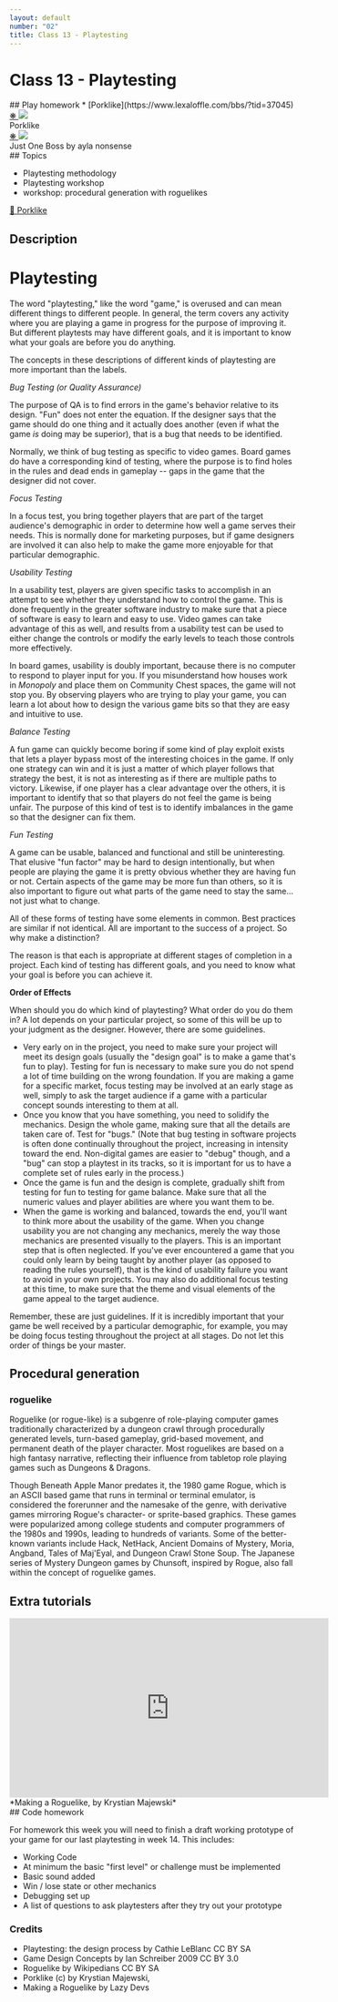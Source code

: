 ```yaml
---
layout: default
number: "02"
title: Class 13 - Playtesting
---
```


# Class 13 - Playtesting

<div class="emulation" markdown="1">
## Play homework
* [Porklike](https://www.lexaloffle.com/bbs/?tid=37045)
</div>

<div class="img" markdown="1">
<span class="imgRef"><a href="https://www.lexaloffle.com/bbs/?tid=37045"> &#x274B; </a></span>
<img src="{{ site.baseurl }}/assets/img/porklike.gif">
<figcaption>Porklike</figcaption>
</div>

<div class="img2" markdown="1">
<span class="imgRef"><a href="https://aylanonsense.itch.io/just-one-boss"> &#x274B; </a></span>
<img src="{{ site.baseurl }}/assets/img/boss.png">
  <figcaption>Just One Boss by ayla nonsense</figcaption>
</div>

<div class="themes" markdown="1">
## Topics

* Playtesting methodology
* Playtesting workshop
* workshop: procedural generation with roguelikes

</div>

<div class="description" markdown="1">
<div class="summaries" markdown="1"><a target="" href="https://www.lexaloffle.com/bbs/?tid=37045">🐷 Porklike</a>
</div>

## Description

# Playtesting

The word "playtesting," like the word "game," is overused and can mean different things to different people. In general, the term covers any activity where you are playing a game in progress for the purpose of improving it. But different playtests may have different goals, and it is important to know what your goals are before you do anything.

The concepts in these descriptions of different kinds of playtesting are more important than the labels.

*Bug Testing (or Quality Assurance)*

The purpose of QA is to find errors in the game's behavior relative to its design. "Fun" does not enter the equation. If the designer says that the game should do one thing and it actually does another (even if what the game *is* doing may be superior), that is a bug that needs to be identified.

Normally, we think of bug testing as specific to video games. Board games do have a corresponding kind of testing, where the purpose is to find holes in the rules and dead ends in gameplay -- gaps in the game that the designer did not cover.

*Focus Testing*

In a focus test, you bring together players that are part of the target audience's demographic in order to determine how well a game serves their needs. This is normally done for marketing purposes, but if game designers are involved it can also help to make the game more enjoyable for that particular demographic.

*Usability Testing*

In a usability test, players are given specific tasks to accomplish in an attempt to see whether they understand how to control the game. This is done frequently in the greater software industry to make sure that a piece of software is easy to learn and easy to use. Video games can take advantage of this as well, and results from a usability test can be used to either change the controls or modify the early levels to teach those controls more effectively.

In board games, usability is doubly important, because there is no computer to respond to player input for you. If you misunderstand how houses work in *Monopoly* and place them on Community Chest spaces, the game will not stop you. By observing players who are trying to play your game, you can learn a lot about how to design the various game bits so that they are easy and intuitive to use.

*Balance Testing*

A fun game can quickly become boring if some kind of play exploit exists that lets a player bypass most of the interesting choices in the game. If only one strategy can win and it is just a matter of which player follows that strategy the best, it is not as interesting as if there are multiple paths to victory. Likewise, if one player has a clear advantage over the others, it is important to identify that so that players do not feel the game is being unfair. The purpose of this kind of test is to identify imbalances in the game so that the designer can fix them.

*Fun Testing*

A game can be usable, balanced and functional and still be uninteresting. That elusive "fun factor" may be hard to design intentionally, but when people are playing the game it is pretty obvious whether they are having fun or not. Certain aspects of the game may be more fun than others, so it is also important to figure out what parts of the game need to stay the same... not just what to change.

All of these forms of testing have some elements in common. Best practices are similar if not identical. All are important to the success of a project. So why make a distinction?

The reason is that each is appropriate at different stages of completion in a project. Each kind of testing has different goals, and you need to know what your goal is before you can achieve it.

**Order of Effects**

When should you do which kind of playtesting? What order do you do them in? A lot depends on your particular project, so some of this will be up to your judgment as the designer. However, there are some guidelines.

-   Very early on in the project, you need to make sure your project will meet its design goals (usually the "design goal" is to make a game that's fun to play). Testing for fun is necessary to make sure you do not spend a lot of time building on the wrong foundation. If you are making a game for a specific market, focus testing may be involved at an early stage as well, simply to ask the target audience if a game with a particular concept sounds interesting to them at all.
-   Once you know that you have something, you need to solidify the mechanics. Design the whole game, making sure that all the details are taken care of. Test for "bugs." (Note that bug testing in software projects is often done continually throughout the project, increasing in intensity toward the end. Non-digital games are easier to "debug" though, and a "bug" can stop a playtest in its tracks, so it is important for us to have a complete set of rules early in the process.)
-   Once the game is fun and the design is complete, gradually shift
    from testing for fun to testing for game balance. Make sure that all
    the numeric values and player abilities are where you want them to
    be.
-   When the game is working and balanced, towards the end, you'll want to think more about the usability of the game. When you change usability you are not changing any mechanics, merely the way those mechanics are presented visually to the players. This is an important step that is often neglected. If you've ever encountered a game that you could only learn by being taught by another player (as opposed to reading the rules yourself), that is the kind of usability failure you want to avoid in your own projects. You may also do additional focus testing at this time, to make sure that the theme and visual elements of the game appeal to the target audience.

Remember, these are just guidelines. If it is incredibly important that your game be well received by a particular demographic, for example, you may be doing focus testing throughout the project at all stages. Do not let this order of things be your master.

## Procedural generation

### roguelike

Roguelike (or rogue-like) is a subgenre of role-playing computer games traditionally characterized by a dungeon crawl through procedurally generated levels, turn-based gameplay, grid-based movement, and permanent death of the player character. Most roguelikes are based on a high fantasy narrative, reflecting their influence from tabletop role playing games such as Dungeons & Dragons.

Though Beneath Apple Manor predates it, the 1980 game Rogue, which is an ASCII based game that runs in terminal or terminal emulator, is considered the forerunner and the namesake of the genre, with derivative games mirroring Rogue's character- or sprite-based graphics. These games were popularized among college students and computer programmers of the 1980s and 1990s, leading to hundreds of variants. Some of the better-known variants include Hack, NetHack, Ancient Domains of Mystery, Moria, Angband, Tales of Maj'Eyal, and Dungeon Crawl Stone Soup. The Japanese series of Mystery Dungeon games by Chunsoft, inspired by Rogue, also fall within the concept of roguelike games. 

## Extra tutorials

<iframe width="560" height="315" src="https://www.youtube.com/embed/HnY7Inp74dw?si=aaDrM18Zg5iU8Dxa" title="YouTube video player" frameborder="0" allow="accelerometer; autoplay; clipboard-write; encrypted-media; gyroscope; picture-in-picture; web-share" allowfullscreen></iframe>
*Making a Roguelike, by Krystian Majewski*



</div>

<div class="readings" markdown="1">
## Code homework

For homework this week you will need to finish a draft working prototype of your game for our last playtesting in week 14. This includes:

* Working Code
* At minimum the basic "first level" or challenge must be implemented
* Basic sound added
* Win / lose state or other mechanics
* Debugging set up
* A list of questions to ask playtesters after they try out your prototype

### Credits

* Playtesting: the design process by Cathie LeBlanc CC BY SA
* Game Design Concepts by Ian Schreiber 2009 CC BY 3.0
* Roguelike by Wikipedians CC BY SA
* Porklike (c) by  Krystian Majewski,
* Making a Roguelike by Lazy Devs

</div>


